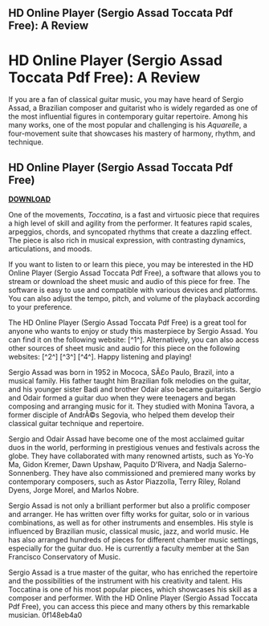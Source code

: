 ## HD Online Player (Sergio Assad Toccata Pdf Free): A Review

  
# HD Online Player (Sergio Assad Toccata Pdf Free): A Review
 
If you are a fan of classical guitar music, you may have heard of Sergio Assad, a Brazilian composer and guitarist who is widely regarded as one of the most influential figures in contemporary guitar repertoire. Among his many works, one of the most popular and challenging is his *Aquarelle*, a four-movement suite that showcases his mastery of harmony, rhythm, and technique.
 
## HD Online Player (Sergio Assad Toccata Pdf Free)


[**DOWNLOAD**](https://www.google.com/url?q=https%3A%2F%2Furlgoal.com%2F2tKDXc&sa=D&sntz=1&usg=AOvVaw3XBErmD-sbu5IDlEp7EcnH)

 
One of the movements, *Toccatina*, is a fast and virtuosic piece that requires a high level of skill and agility from the performer. It features rapid scales, arpeggios, chords, and syncopated rhythms that create a dazzling effect. The piece is also rich in musical expression, with contrasting dynamics, articulations, and moods.
 
If you want to listen to or learn this piece, you may be interested in the HD Online Player (Sergio Assad Toccata Pdf Free), a software that allows you to stream or download the sheet music and audio of this piece for free. The software is easy to use and compatible with various devices and platforms. You can also adjust the tempo, pitch, and volume of the playback according to your preference.
 
The HD Online Player (Sergio Assad Toccata Pdf Free) is a great tool for anyone who wants to enjoy or study this masterpiece by Sergio Assad. You can find it on the following website: [^1^]. Alternatively, you can also access other sources of sheet music and audio for this piece on the following websites: [^2^] [^3^] [^4^]. Happy listening and playing!
  
Sergio Assad was born in 1952 in Mococa, SÃ£o Paulo, Brazil, into a musical family. His father taught him Brazilian folk melodies on the guitar, and his younger sister Badi and brother Odair also became guitarists. Sergio and Odair formed a guitar duo when they were teenagers and began composing and arranging music for it. They studied with Monina Tavora, a former disciple of AndrÃ©s Segovia, who helped them develop their classical guitar technique and repertoire.
 
Sergio and Odair Assad have become one of the most acclaimed guitar duos in the world, performing in prestigious venues and festivals across the globe. They have collaborated with many renowned artists, such as Yo-Yo Ma, Gidon Kremer, Dawn Upshaw, Paquito D'Rivera, and Nadja Salerno-Sonnenberg. They have also commissioned and premiered many works by contemporary composers, such as Astor Piazzolla, Terry Riley, Roland Dyens, Jorge Morel, and Marlos Nobre.
 
Sergio Assad is not only a brilliant performer but also a prolific composer and arranger. He has written over fifty works for guitar, solo or in various combinations, as well as for other instruments and ensembles. His style is influenced by Brazilian music, classical music, jazz, and world music. He has also arranged hundreds of pieces for different chamber music settings, especially for the guitar duo. He is currently a faculty member at the San Francisco Conservatory of Music.
 
Sergio Assad is a true master of the guitar, who has enriched the repertoire and the possibilities of the instrument with his creativity and talent. His Toccatina is one of his most popular pieces, which showcases his skill as a composer and performer. With the HD Online Player (Sergio Assad Toccata Pdf Free), you can access this piece and many others by this remarkable musician.
 0f148eb4a0
